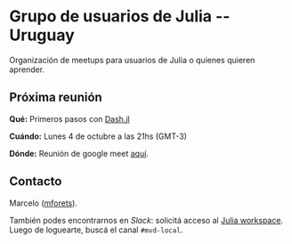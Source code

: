 # Grupo de usuarios de Julia -- Uruguay

Organización de meetups para usuarios de Julia o quienes quieren aprender.

## Próxima reunión

**Qué:** Primeros pasos con [Dash.jl](https://github.com/plotly/Dash.jl)

**Cuándo:** Lunes 4 de octubre a las 21hs (GMT-3)

**Dónde:** Reunión de google meet [aquí](https://meet.google.com/urg-boye-qpm).


## Contacto

Marcelo ([mforets](http://github.com/mforets)).

También podes encontrarnos en *Slack*: solicitá acceso al [Julia workspace](https://slackinvite.julialang.org/). Luego de loguearte, buscá el canal `#mvd-local`. 


